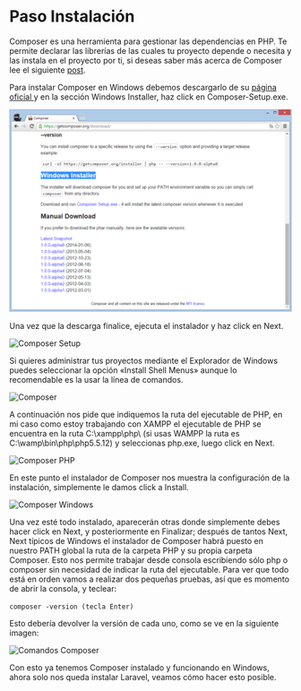 # Paso Instalación

Composer es una herramienta para gestionar las dependencias en PHP. Te permite declarar las librerías de las cuales tu proyecto depende o necesita y las instala en el proyecto por ti, si deseas saber más acerca de Composer lee el siguiente [post](https://styde.net/que-es-composer-y-como-usarlo).

Para instalar Composer en Windows debemos descargarlo de su [página oficial ](https://getcomposer.org/download)y en la sección Windows Installer, haz click en Composer-Setup.exe.

![](../../.gitbook/assets/image%20%2810%29.png)

Una vez que la descarga finalice, ejecuta el instalador y haz click en Next.

![Composer Setup](https://styde.net/wp-content/uploads/2014/11/02.png)

Si quieres administrar tus proyectos mediante el Explorador de Windows puedes seleccionar la opción «Install Shell Menus» aunque lo recomendable es la usar la línea de comandos.

![Composer](https://styde.net/wp-content/uploads/2014/11/03.png)

A continuación nos pide que indiquemos la ruta del ejecutable de PHP, en mi caso como estoy trabajando con XAMPP el ejecutable de PHP se encuentra en la ruta C:\xampp\php\ \(si usas WAMPP la ruta es C:\wamp\bin\php\php5.5.12\) y seleccionas php.exe, luego click en Next.

![Composer PHP](https://styde.net/wp-content/uploads/2014/11/04.png)

En este punto el instalador de Composer nos muestra la configuración de la instalación, simplemente le damos click a Install.

![Composer Windows](https://styde.net/wp-content/uploads/2014/11/05.png)

Una vez esté todo instalado, aparecerán otras donde simplemente debes hacer click en Next, y posteriormente en Finalizar; después de tantos Next, Next típicos de Windows el instalador de Composer habrá puesto en nuestro PATH global la ruta de la carpeta PHP y su propia carpeta Composer. Esto nos permite trabajar desde consola escribiendo sólo php o composer sin necesidad de indicar la ruta del ejecutable. Para ver que todo está en orden vamos a realizar dos pequeñas pruebas, así que es momento de abrir la consola, y teclear:

`composer -version (tecla Enter)`

Esto debería devolver la versión de cada uno, como se ve en la siguiente imagen:

![Comandos Composer](https://styde.net/wp-content/uploads/2014/11/06.png)

Con esto ya tenemos Composer instalado y funcionando en Windows, ahora solo nos queda instalar Laravel, veamos cómo hacer esto posible.

### 

